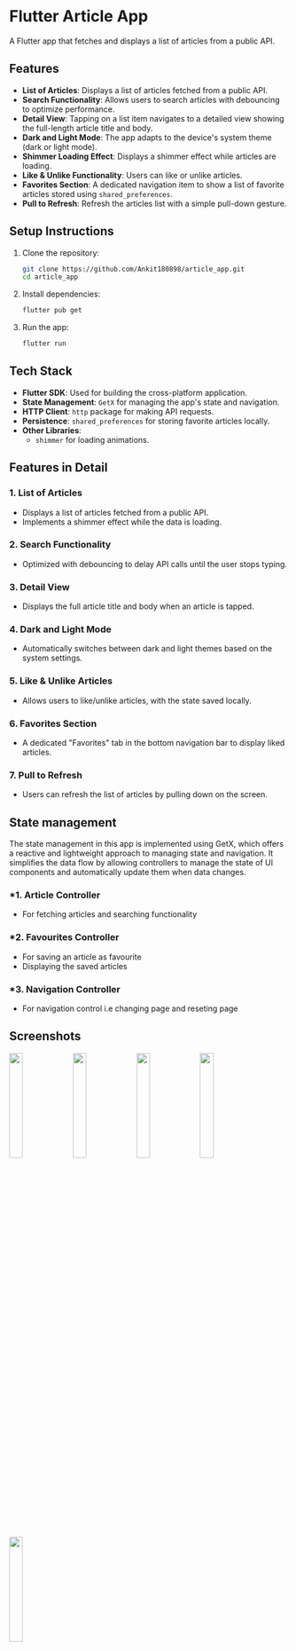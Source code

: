 # Flutter Article App

A Flutter app that fetches and displays a list of articles from a public API.

## Features

- **List of Articles**: Displays a list of articles fetched from a public API.
- **Search Functionality**: Allows users to search articles with debouncing to optimize performance.
- **Detail View**: Tapping on a list item navigates to a detailed view showing the full-length article title and body.
- **Dark and Light Mode**: The app adapts to the device's system theme (dark or light mode).
- **Shimmer Loading Effect**: Displays a shimmer effect while articles are loading.
- **Like & Unlike Functionality**: Users can like or unlike articles.
- **Favorites Section**: A dedicated navigation item to show a list of favorite articles stored using `shared_preferences`.
- **Pull to Refresh**: Refresh the articles list with a simple pull-down gesture.

## Setup Instructions

1. Clone the repository:
   ```bash
   git clone https://github.com/Ankit180898/article_app.git
   cd article_app
   ```

2. Install dependencies:
   ```bash
   flutter pub get
   ```

3. Run the app:
   ```bash
   flutter run
   ```

## Tech Stack

- **Flutter SDK**: Used for building the cross-platform application.
- **State Management**: `GetX` for managing the app's state and navigation.
- **HTTP Client**: `http` package for making API requests.
- **Persistence**: `shared_preferences` for storing favorite articles locally.
- **Other Libraries**:
  - `shimmer` for loading animations.

## Features in Detail

### **1. List of Articles**
- Displays a list of articles fetched from a public API.
- Implements a shimmer effect while the data is loading.

### **2. Search Functionality**
- Optimized with debouncing to delay API calls until the user stops typing.

### **3. Detail View**
- Displays the full article title and body when an article is tapped.

### **4. Dark and Light Mode**
- Automatically switches between dark and light themes based on the system settings.

### **5. Like & Unlike Articles**
- Allows users to like/unlike articles, with the state saved locally.

### **6. Favorites Section**
- A dedicated "Favorites" tab in the bottom navigation bar to display liked articles.

### **7. Pull to Refresh**
- Users can refresh the list of articles by pulling down on the screen.

## State management

The state management in this app is implemented using GetX, which offers a reactive and lightweight approach to managing state and navigation. It simplifies the data flow by allowing controllers to manage the state of UI components and automatically update them when data changes.

### ***1. Article Controller**
- For fetching articles and searching functionality
  
### ***2. Favourites Controller**
- For saving an article as favourite
- Displaying the saved articles
  
### ***3. Navigation Controller**
- For navigation control i.e changing page and reseting page

## Screenshots
<p float="left">
  <img src="https://github.com/user-attachments/assets/97f879cd-099b-4781-ad6a-367bea4e48a0" width="22%" />
  <img src="https://github.com/user-attachments/assets/8a75894a-3106-45cb-87fb-b23552ce58c6" width="22%" />
   <img src="https://github.com/user-attachments/assets/1df4322a-3920-4ebe-9a2e-3042093060e5" width="22%" />
  <img src="https://github.com/user-attachments/assets/b4a79292-4fe0-4304-b93c-f5851c1e0f41" width="22%" />

</p>

<p float="left">
    <img src="https://github.com/user-attachments/assets/4f5d3c36-4bd5-4dda-bef1-97c25c0ef66d" width="22%" />

</p>





